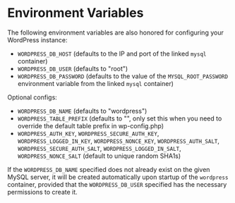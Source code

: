 # Environment Variables

The following environment variables are also honored for configuring your WordPress instance:

- `WORDPRESS_DB_HOST` (defaults to the IP and port of the linked `mysql` container)
- `WORDPRESS_DB_USER` (defaults to "root")
- `WORDPRESS_DB_PASSWORD` (defaults to the value of the `MYSQL_ROOT_PASSWORD` environment variable from the linked `mysql` container)


Optional configs:

- `WORDPRESS_DB_NAME` (defaults to "wordpress")
- `WORDPRESS_TABLE_PREFIX` (defaults to "", only set this when you need to override the default table prefix in wp-config.php)
- `WORDPRESS_AUTH_KEY`, `WORDPRESS_SECURE_AUTH_KEY`, `WORDPRESS_LOGGED_IN_KEY`, `WORDPRESS_NONCE_KEY`, `WORDPRESS_AUTH_SALT`, `WORDPRESS_SECURE_AUTH_SALT`, `WORDPRESS_LOGGED_IN_SALT`, `WORDPRESS_NONCE_SALT` (default to unique random SHA1s)

If the `WORDPRESS_DB_NAME` specified does not already exist on the given MySQL server, it will be created automatically upon startup of the `wordpress` container, provided that the `WORDPRESS_DB_USER` specified has the necessary permissions to create it.
